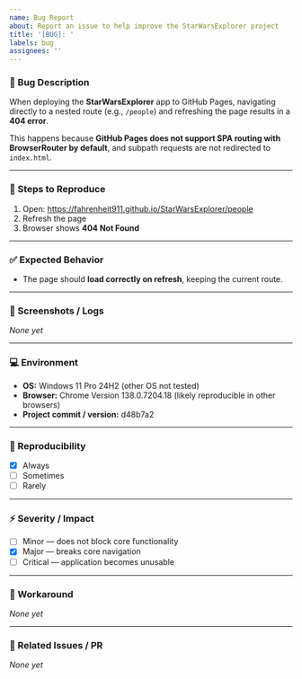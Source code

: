 ```yaml
---
name: Bug Report
about: Report an issue to help improve the StarWarsExplorer project
title: '[BUG]: '
labels: bug
assignees: ''
---
```


### 🐛 Bug Description

When deploying the **StarWarsExplorer** app to GitHub Pages, navigating directly to a nested route
(e.g., `/people`) and refreshing the page results in a **404 error**.

This happens because **GitHub Pages does not support SPA routing with BrowserRouter by default**,
and subpath requests are not redirected to `index.html`.

---

### 🔄 Steps to Reproduce

1. Open: https://fahrenheit911.github.io/StarWarsExplorer/people
2. Refresh the page
3. Browser shows **404 Not Found**

---

### ✅ Expected Behavior

- The page should **load correctly on refresh**, keeping the current route.

---

### 📸 Screenshots / Logs

_None yet_

---

### 💻 Environment

- **OS:** Windows 11 Pro 24H2 (other OS not tested)
- **Browser:** Chrome Version 138.0.7204.18 (likely reproducible in other browsers)
- **Project commit / version:** d48b7a2

---

### 🔁 Reproducibility

- [x] Always
- [ ] Sometimes
- [ ] Rarely

---

### ⚡ Severity / Impact

- [ ] Minor — does not block core functionality
- [x] Major — breaks core navigation
- [ ] Critical — application becomes unusable

---

### 🔧 Workaround

_None yet_

---

### 🔗 Related Issues / PR

_None yet_
